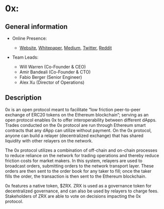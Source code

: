 # 0x:
## General information

* Online Presence: 
  * [Website](https://0xproject.com/), [Whitepaper](https://github.com/0xProject/whitepaper/blob/master/0x_white_paper.pdf), [Medium](https://blog.0xproject.com/), [Twitter](https://twitter.com/0xproject?lang=en),  [Reddit](https://www.reddit.com/r/0xProject/)

* Team Leads: 
  * Will Warren (Co-Founder & CEO)
  * Amir Bandeali (Co-Founder & CTO)
  * Fabio Berger (Senior Engineer)
  * Alex Xu (Director of Operations)


## Description
0x is an open protocol meant to facilitate “low friction peer-to-peer exchange of ERC20 tokens on the Ethereum blockchain”; serving as an open protocol enables 0x to offer interoperability between different dApps. Trades conducted on the 0x protocol are run through Ethereum smart contracts that any dApp can utilize without payment. On the 0x protocol, anyone can build a relayer (decentralized exchange) that has shared liquidity with other relayers on the network. 

The 0x protocol utilizes a combination of off-chain and on-chain processes to reduce reliance on the network for trading operations and thereby reduce friction costs for market makers. In this system, relayers are used to broadcast orders, submitting orders to the network transport layer. These orders are then sent to the order book for any taker to fill; once the taker fills the order, the transaction is then sent to the Ethereum blockchain.

0x features a native token, $ZRX. ZRX is used as a governance token for decentralized governance, and can also be used by relayers to charge fees. Stakeholders of ZRX are able to vote on decisions impacting the 0x protocol. 

